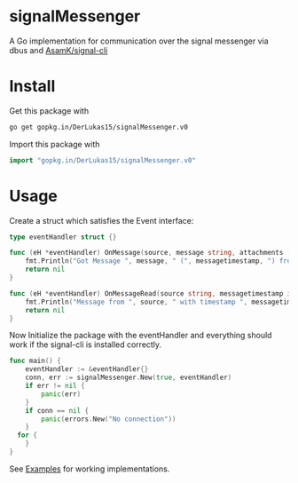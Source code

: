 # signalMessenger
A Go implementation for communication over the signal messenger via dbus and [AsamK/signal-cli](https://github.com/AsamK/signal-cli)

# Install

Get this package with
```bash
go get gopkg.in/DerLukas15/signalMessenger.v0
```

Import this package with

```go
import "gopkg.in/DerLukas15/signalMessenger.v0"
```

# Usage

Create a struct which satisfies the Event interface:

```go
type eventHandler struct {}

func (eH *eventHandler) OnMessage(source, message string, attachments []string, messagetimestamp int64) error {
	fmt.Println("Got Message ", message, " (", messagetimestamp, ") from ", source, " with attachments ", attachments)
	return nil
}

func (eH *eventHandler) OnMessageRead(source string, messagetimestamp int64) error {
	fmt.Println("Message from ", source, " with timestamp ", messagetimestamp, " has been received")
	return nil
}
```

Now Initialize the package with the eventHandler and everything should work if the signal-cli is installed correctly.
```go
func main() {
	eventHandler := &eventHandler{}
	conn, err := signalMessenger.New(true, eventHandler)
	if err != nil {
		panic(err)
	}
	if conn == nil {
		panic(errors.New("No connection"))
	}
  for {
	}
}
```

See [Examples](https://github.com/DerLukas15/signalMessenger/_examples) for working implementations.

